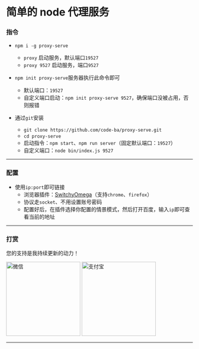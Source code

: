 # 简单的 node 代理服务
### 指令
- `npm i -g proxy-serve`
  - `proxy` 启动服务，默认端口`19527`
  - `proxy 9527` 启动服务，端口`9527`


- `npm init proxy-serve`服务器执行此命令即可
  - 默认端口：`19527`
  - 自定义端口启动：`npm init proxy-serve 9527`，确保端口没被占用，否则报错


- 通过`git`安装
  - `git clone https://github.com/code-ba/proxy-serve.git`
  - `cd proxy-serve`
  - 启动指令：`npm start`、`npm run server`（固定默认端口：`19527`）
  - 自定义端口：`node bin/index.js 9527`

---

### 配置
- 使用`ip:port`即可链接
  - 浏览器插件：[SwitchyOmega](https://proxy-switchyomega.com)（支持`chrome`、`firefox`）
  - 协议走`socket`、不用设置账号密码
  - 配置好后，在插件选择你配置的情景模式，然后打开百度，输入`ip`即可查看当前的地址

---

### 打赏

您的支持是我持续更新的动力！

<img src="https://cdn.jsdelivr.net/gh/cxvh/static@main/img/20210218193037.png" width="200" height="200" alt="微信">
<img src="https://cdn.jsdelivr.net/gh/cxvh/static@main/img/20210218192738.jpg" width="200" height="200" alt="支付宝">

---